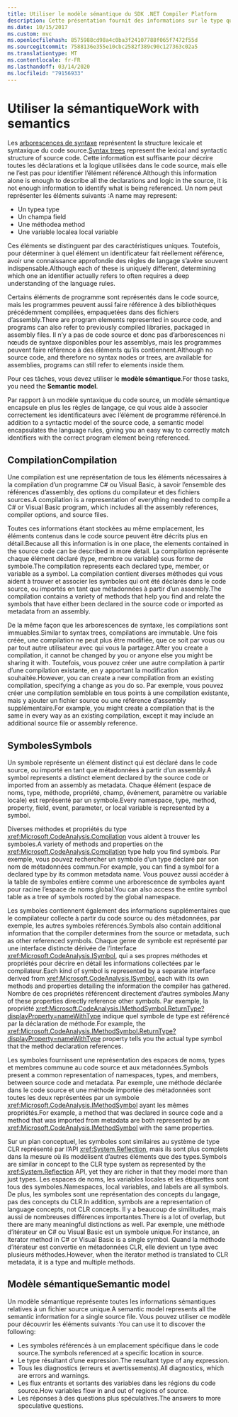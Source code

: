 ```yaml
---
title: Utiliser le modèle sémantique du SDK .NET Compiler Platform
description: Cette présentation fournit des informations sur le type que vous utilisez pour comprendre et manipuler le modèle sémantique de votre code.
ms.date: 10/15/2017
ms.custom: mvc
ms.openlocfilehash: 8575988cd98a4c0ba3f24107788f065f7472f55d
ms.sourcegitcommit: 7588136e355e10cbc2582f389c90c127363c02a5
ms.translationtype: MT
ms.contentlocale: fr-FR
ms.lasthandoff: 03/14/2020
ms.locfileid: "79156933"
---
```

# <a name="work-with-semantics"></a><span data-ttu-id="54a55-103">Utiliser la sémantique</span><span class="sxs-lookup"><span data-stu-id="54a55-103">Work with semantics</span></span>

<span data-ttu-id="54a55-104">Les [arborescences de syntaxe](work-with-syntax.md) représentent la structure lexicale et syntaxique du code source.</span><span class="sxs-lookup"><span data-stu-id="54a55-104">[Syntax trees](work-with-syntax.md) represent the lexical and syntactic structure of source code.</span></span> <span data-ttu-id="54a55-105">Cette information est suffisante pour décrire toutes les déclarations et la logique utilisées dans le code source, mais elle ne l’est pas pour identifier l’élément référencé.</span><span class="sxs-lookup"><span data-stu-id="54a55-105">Although this information alone is enough to describe all the declarations and logic in the source, it is not enough information to identify what is being referenced.</span></span> <span data-ttu-id="54a55-106">Un nom peut représenter les éléments suivants :</span><span class="sxs-lookup"><span data-stu-id="54a55-106">A name may represent:</span></span>

- <span data-ttu-id="54a55-107">Un type</span><span class="sxs-lookup"><span data-stu-id="54a55-107">a type</span></span>
- <span data-ttu-id="54a55-108">Un champ</span><span class="sxs-lookup"><span data-stu-id="54a55-108">a field</span></span>
- <span data-ttu-id="54a55-109">Une méthode</span><span class="sxs-lookup"><span data-stu-id="54a55-109">a method</span></span>
- <span data-ttu-id="54a55-110">Une variable locale</span><span class="sxs-lookup"><span data-stu-id="54a55-110">a local variable</span></span>

<span data-ttu-id="54a55-111">Ces éléments se distinguent par des caractéristiques uniques. Toutefois, pour déterminer à quel élément un identificateur fait réellement référence, avoir une connaissance approfondie des règles de langage s’avère souvent indispensable.</span><span class="sxs-lookup"><span data-stu-id="54a55-111">Although each of these is uniquely different, determining which one an identifier actually refers to often requires a deep understanding of the language rules.</span></span>

<span data-ttu-id="54a55-112">Certains éléments de programme sont représentés dans le code source, mais les programmes peuvent aussi faire référence à des bibliothèques précédemment compilées, empaquetées dans des fichiers d’assembly.</span><span class="sxs-lookup"><span data-stu-id="54a55-112">There are program elements represented in source code, and programs can also refer to previously compiled libraries, packaged in assembly files.</span></span> <span data-ttu-id="54a55-113">Il n’y a pas de code source et donc pas d’arborescences ni nœuds de syntaxe disponibles pour les assemblys, mais les programmes peuvent faire référence à des éléments qu’ils contiennent.</span><span class="sxs-lookup"><span data-stu-id="54a55-113">Although no source code, and therefore no syntax nodes or trees, are available for assemblies, programs can still refer to elements inside them.</span></span>

<span data-ttu-id="54a55-114">Pour ces tâches, vous devez utiliser le **modèle sémantique**.</span><span class="sxs-lookup"><span data-stu-id="54a55-114">For those tasks, you need the **Semantic model**.</span></span>

<span data-ttu-id="54a55-115">Par rapport à un modèle syntaxique du code source, un modèle sémantique encapsule en plus les règles de langage, ce qui vous aide à associer correctement les identificateurs avec l’élément de programme référencé.</span><span class="sxs-lookup"><span data-stu-id="54a55-115">In addition to a syntactic model of the source code, a semantic model encapsulates the language rules, giving you an easy way to correctly match identifiers with the correct program element being referenced.</span></span>

## <a name="compilation"></a><span data-ttu-id="54a55-116">Compilation</span><span class="sxs-lookup"><span data-stu-id="54a55-116">Compilation</span></span>

<span data-ttu-id="54a55-117">Une compilation est une représentation de tous les éléments nécessaires à la compilation d’un programme C# ou Visual Basic, à savoir l’ensemble des références d’assembly, des options du compilateur et des fichiers sources.</span><span class="sxs-lookup"><span data-stu-id="54a55-117">A compilation is a representation of everything needed to compile a C# or Visual Basic program, which includes all the assembly references, compiler options, and source files.</span></span>

<span data-ttu-id="54a55-118">Toutes ces informations étant stockées au même emplacement, les éléments contenus dans le code source peuvent être décrits plus en détail.</span><span class="sxs-lookup"><span data-stu-id="54a55-118">Because all this information is in one place, the elements contained in the source code can be described in more detail.</span></span> <span data-ttu-id="54a55-119">La compilation représente chaque élément déclaré (type, membre ou variable) sous forme de symbole.</span><span class="sxs-lookup"><span data-stu-id="54a55-119">The compilation represents each declared type, member, or variable as a symbol.</span></span> <span data-ttu-id="54a55-120">La compilation contient diverses méthodes qui vous aident à trouver et associer les symboles qui ont été déclarés dans le code source, ou importés en tant que métadonnées à partir d’un assembly.</span><span class="sxs-lookup"><span data-stu-id="54a55-120">The compilation contains a variety of methods that help you find and relate the symbols that have either been declared in the source code or imported as metadata from an assembly.</span></span>

<span data-ttu-id="54a55-121">De la même façon que les arborescences de syntaxe, les compilations sont immuables.</span><span class="sxs-lookup"><span data-stu-id="54a55-121">Similar to syntax trees, compilations are immutable.</span></span> <span data-ttu-id="54a55-122">Une fois créée, une compilation ne peut plus être modifiée, que ce soit par vous ou par tout autre utilisateur avec qui vous la partagez.</span><span class="sxs-lookup"><span data-stu-id="54a55-122">After you create a compilation, it cannot be changed by you or anyone else you might be sharing it with.</span></span> <span data-ttu-id="54a55-123">Toutefois, vous pouvez créer une autre compilation à partir d’une compilation existante, en y apportant la modification souhaitée.</span><span class="sxs-lookup"><span data-stu-id="54a55-123">However, you can create a new compilation from an existing compilation, specifying a change as you do so.</span></span> <span data-ttu-id="54a55-124">Par exemple, vous pouvez créer une compilation semblable en tous points à une compilation existante, mais y ajouter un fichier source ou une référence d’assembly supplémentaire.</span><span class="sxs-lookup"><span data-stu-id="54a55-124">For example, you might create a compilation that is the same in every way as an existing compilation, except it may include an additional source file or assembly reference.</span></span>

## <a name="symbols"></a><span data-ttu-id="54a55-125">Symboles</span><span class="sxs-lookup"><span data-stu-id="54a55-125">Symbols</span></span>

<span data-ttu-id="54a55-126">Un symbole représente un élément distinct qui est déclaré dans le code source, ou importé en tant que métadonnées à partir d’un assembly.</span><span class="sxs-lookup"><span data-stu-id="54a55-126">A symbol represents a distinct element declared by the source code or imported from an assembly as metadata.</span></span> <span data-ttu-id="54a55-127">Chaque élément (espace de noms, type, méthode, propriété, champ, événement, paramètre ou variable locale) est représenté par un symbole.</span><span class="sxs-lookup"><span data-stu-id="54a55-127">Every namespace, type, method, property, field, event, parameter, or local variable is represented by a symbol.</span></span>

<span data-ttu-id="54a55-128">Diverses méthodes et propriétés du type <xref:Microsoft.CodeAnalysis.Compilation> vous aident à trouver les symboles.</span><span class="sxs-lookup"><span data-stu-id="54a55-128">A variety of methods and properties on the <xref:Microsoft.CodeAnalysis.Compilation> type help you find symbols.</span></span> <span data-ttu-id="54a55-129">Par exemple, vous pouvez rechercher un symbole d’un type déclaré par son nom de métadonnées commun.</span><span class="sxs-lookup"><span data-stu-id="54a55-129">For example, you can find a symbol for a declared type by its common metadata name.</span></span> <span data-ttu-id="54a55-130">Vous pouvez aussi accéder à la table de symboles entière comme une arborescence de symboles ayant pour racine l’espace de noms global.</span><span class="sxs-lookup"><span data-stu-id="54a55-130">You can also access the entire symbol table as a tree of symbols rooted by the global namespace.</span></span>

<span data-ttu-id="54a55-131">Les symboles contiennent également des informations supplémentaires que le compilateur collecte à partir du code source ou des métadonnées, par exemple, les autres symboles référencés.</span><span class="sxs-lookup"><span data-stu-id="54a55-131">Symbols also contain additional information that the compiler determines from the source or metadata, such as other referenced symbols.</span></span> <span data-ttu-id="54a55-132">Chaque genre de symbole est représenté par une interface distincte dérivée de l’interface <xref:Microsoft.CodeAnalysis.ISymbol>, qui a ses propres méthodes et propriétés pour décrire en détail les informations collectées par le compilateur.</span><span class="sxs-lookup"><span data-stu-id="54a55-132">Each kind of symbol is represented by a separate interface derived from <xref:Microsoft.CodeAnalysis.ISymbol>, each with its own methods and properties detailing the information the compiler has gathered.</span></span> <span data-ttu-id="54a55-133">Nombre de ces propriétés référencent directement d’autres symboles.</span><span class="sxs-lookup"><span data-stu-id="54a55-133">Many of these properties directly reference other symbols.</span></span> <span data-ttu-id="54a55-134">Par exemple, la propriété <xref:Microsoft.CodeAnalysis.IMethodSymbol.ReturnType?displayProperty=nameWithType> indique quel symbole de type est référencé par la déclaration de méthode.</span><span class="sxs-lookup"><span data-stu-id="54a55-134">For example, the <xref:Microsoft.CodeAnalysis.IMethodSymbol.ReturnType?displayProperty=nameWithType> property tells you the actual type symbol that the method declaration references.</span></span>

<span data-ttu-id="54a55-135">Les symboles fournissent une représentation des espaces de noms, types et membres commune au code source et aux métadonnées.</span><span class="sxs-lookup"><span data-stu-id="54a55-135">Symbols present a common representation of namespaces, types, and members, between source code and metadata.</span></span> <span data-ttu-id="54a55-136">Par exemple, une méthode déclarée dans le code source et une méthode importée des métadonnées sont toutes les deux représentées par un symbole <xref:Microsoft.CodeAnalysis.IMethodSymbol> ayant les mêmes propriétés.</span><span class="sxs-lookup"><span data-stu-id="54a55-136">For example, a method that was declared in source code and a method that was imported from metadata are both represented by an <xref:Microsoft.CodeAnalysis.IMethodSymbol> with the same properties.</span></span>

<span data-ttu-id="54a55-137">Sur un plan conceptuel, les symboles sont similaires au système de type CLR représenté par l’API <xref:System.Reflection>, mais ils sont plus complets dans la mesure où ils modélisent d’autres éléments que des types.</span><span class="sxs-lookup"><span data-stu-id="54a55-137">Symbols are similar in concept to the CLR type system as represented by the <xref:System.Reflection> API, yet they are richer in that they model more than just types.</span></span> <span data-ttu-id="54a55-138">Les espaces de noms, les variables locales et les étiquettes sont tous des symboles.</span><span class="sxs-lookup"><span data-stu-id="54a55-138">Namespaces, local variables, and labels are all symbols.</span></span> <span data-ttu-id="54a55-139">De plus, les symboles sont une représentation des concepts du langage, pas des concepts du CLR.</span><span class="sxs-lookup"><span data-stu-id="54a55-139">In addition, symbols are a representation of language concepts, not CLR concepts.</span></span> <span data-ttu-id="54a55-140">Il y a beaucoup de similitudes, mais aussi de nombreuses différences importantes.</span><span class="sxs-lookup"><span data-stu-id="54a55-140">There is a lot of overlap, but there are many meaningful distinctions as well.</span></span> <span data-ttu-id="54a55-141">Par exemple, une méthode d’itérateur en C# ou Visual Basic est un symbole unique.</span><span class="sxs-lookup"><span data-stu-id="54a55-141">For instance, an iterator method in C# or Visual Basic is a single symbol.</span></span> <span data-ttu-id="54a55-142">Quand la méthode d’itérateur est convertie en métadonnées CLR, elle devient un type avec plusieurs méthodes.</span><span class="sxs-lookup"><span data-stu-id="54a55-142">However, when the iterator method is translated to CLR metadata, it is a type and multiple methods.</span></span>

## <a name="semantic-model"></a><span data-ttu-id="54a55-143">Modèle sémantique</span><span class="sxs-lookup"><span data-stu-id="54a55-143">Semantic model</span></span>

<span data-ttu-id="54a55-144">Un modèle sémantique représente toutes les informations sémantiques relatives à un fichier source unique.</span><span class="sxs-lookup"><span data-stu-id="54a55-144">A semantic model represents all the semantic information for a single source file.</span></span> <span data-ttu-id="54a55-145">Vous pouvez utiliser ce modèle pour découvrir les éléments suivants :</span><span class="sxs-lookup"><span data-stu-id="54a55-145">You can use it to discover the following:</span></span>

- <span data-ttu-id="54a55-146">Les symboles référencés à un emplacement spécifique dans le code source.</span><span class="sxs-lookup"><span data-stu-id="54a55-146">The symbols referenced at a specific location in source.</span></span>
- <span data-ttu-id="54a55-147">Le type résultant d’une expression.</span><span class="sxs-lookup"><span data-stu-id="54a55-147">The resultant type of any expression.</span></span>
- <span data-ttu-id="54a55-148">Tous les diagnostics (erreurs et avertissements).</span><span class="sxs-lookup"><span data-stu-id="54a55-148">All diagnostics, which are errors and warnings.</span></span>
- <span data-ttu-id="54a55-149">Les flux entrants et sortants des variables dans les régions du code source.</span><span class="sxs-lookup"><span data-stu-id="54a55-149">How variables flow in and out of regions of source.</span></span>
- <span data-ttu-id="54a55-150">Les réponses à des questions plus spéculatives.</span><span class="sxs-lookup"><span data-stu-id="54a55-150">The answers to more speculative questions.</span></span>
